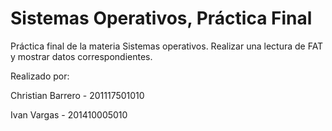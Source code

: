 # Sistemas Operativos, Práctica Final
Práctica final de la materia Sistemas operativos. Realizar una lectura de FAT y mostrar datos correspondientes.

Realizado por:

Christian Barrero - 201117501010

Ivan Vargas - 201410005010
